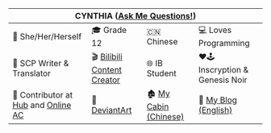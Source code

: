<table><thead><tr><th colspan="4">CYNTHIA (<a href="http://cynthiawangqa.chatango.com/">Ask Me Questions!</a>)</th></tr></thead><tbody><tr><td>👩 She/Her/Herself</td><td>🎓 Grade 12</td><td>🇨🇳 Chinese</td><td>💻 Loves Programming</td></tr><tr><td> 📝 SCP Writer &amp; Translator</td><td>🎬 <a href="https://space.bilibili.com/277809595">Bilibili Content Creator</a></td><td>🌐 IB Student</td><td>❤🕹 Inscryption &amp; Genesis Noir</td></tr><tr><td> 💬 Contributor at <a href="https://github.com/activeloopai/Hub" target="_blank" rel="noopener noreferrer">Hub</a> and <a href="https://github.com/YunYouJun/air-conditioner/" target="_blank" rel="noopener noreferrer">Online AC</a> </td><td>🎨 <a href="https://www.deviantart.com/cynthia7979" target="_blank" rel="noopener noreferrer">DeviantArt</a></td><td>🏚 <a href="http://cynthia-s-cabin.wikidot.com/" target="_blank" rel="noopener noreferrer">My Cabin (Chinese)</a></td><td>🔗 <a href="https://cynthia7979.github.io/">My Blog (English)</a></td></tr></tbody></table>
<!--
**Cynthia7979/Cynthia7979** is a ✨ _special_ ✨ repository because its `README.md` (this file) appears on your GitHub profile.

Here are some ideas to get you started:

- 🔭 I’m currently working on ...
- 🌱 I’m currently learning ...
- 👯 I’m looking to collaborate on ...
- 🤔 I’m looking for help with ...
- 💬 Ask me about ...
- 📫 How to reach me: ...
- 😄 Pronouns: ...
- ⚡ Fun fact: ...
-->

